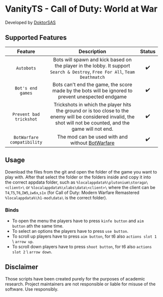 
# VanityTS - Call of Duty: World at War
Developed by [DoktorSAS](https://github.com/DoktorSAS)

## Supported Features

| Feature | Description | Status |
|:-:|:-:|:-:|
| `Autobots` | Bots will spawn and kick based on the player in the lobby. It support `Search & Destroy`, `Free For All`, `Team Deathmatch` | ✔️ |
| `Bot's end games` |  Bots can't end the game, the score made by the bots will be ignored to prevent unespected endgame | ✔️ |
| `Prevent bad trickshot` | Trickshots in which the player hits the ground or is too close to the enemy will be considered invalid, the shot will not be counted, and the game will not end. | ✔️ |
| `BotWarfare compatibility` | The mod can be used with and without [BotWarfare](https://github.com/ineedbots/t4m_bot_warfare) | ✔️ |


## Usage
Download the files from the git and open the folder of the game you want to play with. After that select the folder or the folders inside and copy it into the correct appdata folder, such as `%localappdata%\plutonium\storaga\<client>\` or `%localappdata%\xlabs\data\<client>\` where the client can be `T4`,`T5`,`T6`,`IW5`,`iw6x`,`s1x` (for Call of Duty: Modern Warfare Remastered `%localappdata%\h1-mod\data\` is the correct folder).

### Binds

* To open the menu the players have to press `kinfe button` and `aim button` ath the same time. 
* To select an options the players have to press `use button`.
* To scroll up players have to press `aim button`, for t6 also `actions slot 1` \ `arrow up`.
* To scroll down players have to press `shoot button`, for t6 also `actions slot 2` \ `arrow down`.


## Disclaimer
Those scripts have been created purely for the purposes of academic research. Project maintainers are not responsible or liable for misuse of the software. Use responsibly.
